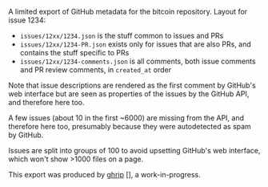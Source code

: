 A limited export of GitHub metadata for the bitcoin repository.  Layout for
issue 1234:

 * `issues/12xx/1234.json` is the stuff common to issues and PRs
 * `issues/12xx/1234-PR.json` exists only for issues that are also PRs, and
   contains the stuff specific to PRs
 * `issues/12xx/1234-comments.json` is all comments, both issue comments and PR
   review comments, in `created_at` order

Note that issue descriptions are rendered as the first comment by GitHub's web
interface but are seen as properties of the issues by the GitHub API, and
therefore here too.

A few issues (about 10 in the first ~6000) are missing from the API, and
therefore here too, presumably because they were autodetected as spam by
GitHub.

Issues are split into groups of 100 to avoid upsetting GitHub's web interface,
which won't show >1000 files on a page.

This export was produced by [ghrip] [], a work-in-progress.

 [ghrip]: https://github.com/zw/ghrip
